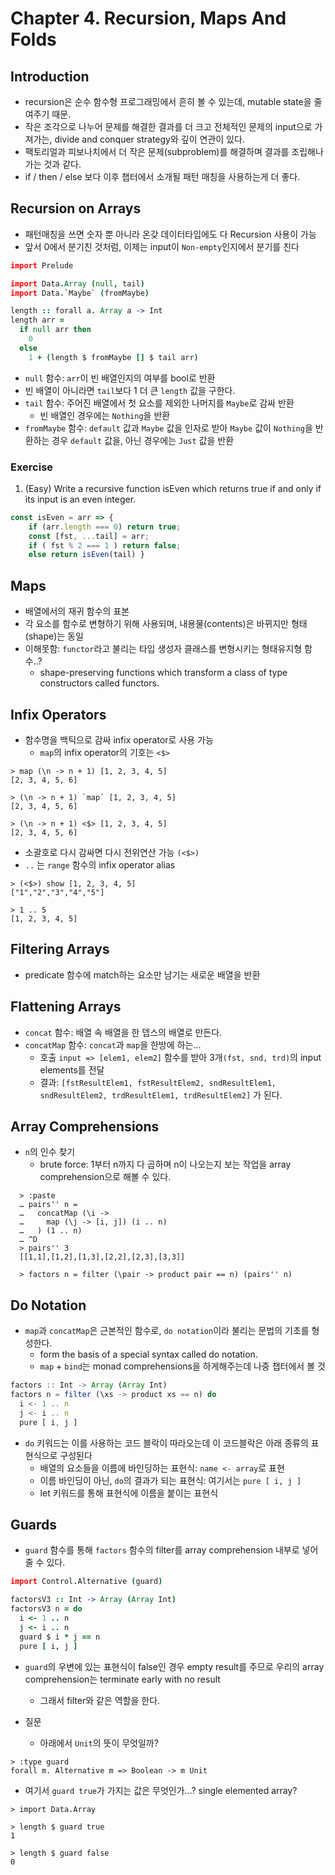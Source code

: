 # Chapter 4. Recursion, Maps And Folds

## Introduction
- recursion은 순수 함수형 프로그래밍에서 흔히 볼 수 있는데, mutable state을 줄여주기 때문.
- 작은 조각으로 나누어 문제를 해결한 결과를 더 크고 전체적인 문제의 input으로 가져가는, divide and conquer strategy와 깊이 연관이 있다.
- 팩토리얼과 피보나치에서 더 작은 문제(subproblem)를 해결하며 결과를 조립해나가는 것과 같다.
- if / then / else 보다 이후 챕터에서 소개될 패턴 매칭을 사용하는게 더 좋다.

## Recursion on Arrays
- 패턴매칭을 쓰면 숫자 뿐 아니라 온갖 데이터타입에도 다 Recursion 사용이 가능
- 앞서 0에서 분기친 것처럼, 이제는 input이 `Non-empty`인지에서 분기를 친다
```coffee
import Prelude

import Data.Array (null, tail)
import Data.`Maybe` (fromMaybe)

length :: forall a. Array a -> Int
length arr =
  if null arr then
    0
  else
    1 + (length $ fromMaybe [] $ tail arr)
```
- `null` 함수: `arr`이 빈 배열인지의 여부를 bool로 반환
- 빈 배열이 아니라면 `tail`보다 1 더 큰 `length` 값을 구한다.
- `tail` 함수: 주어진 배열에서 첫 요소를 제외한 나머지를 `Maybe`로 감싸 반환
  - 빈 배열인 경우에는 `Nothing`을 반환
- `fromMaybe` 함수: `default` 값과 `Maybe` 값을 인자로 받아 `Maybe` 값이 `Nothing`을 반환하는 경우 `default` 값을, 아닌 경우에는 `Just` 값을 반환

### Exercise

1. (Easy) Write a recursive function isEven which returns true if and only if its input is an even integer.
```js
const isEven = arr => {
    if (arr.length === 0) return true;
    const [fst, ...tail] = arr;
    if ( fst % 2 === 1 ) return false;
    else return isEven(tail) }
```


## Maps
- 배열에서의 재귀 함수의 표본
- 각 요소를 함수로 변형하기 위해 사용되며, 내용물(contents)은 바뀌지만 형태(shape)는 동일
- 이해못함: `functor`라고 불리는 타입 생성자 클래스를 변형시키는 형태유지형 함수..? 
  - shape-preserving functions which transform a class of type constructors called functors.

## Infix Operators
- 함수명을 백틱으로 감싸 infix operator로 사용 가능
  - `map`의 infix operator의 기호는 `<$>`
```shell
> map (\n -> n + 1) [1, 2, 3, 4, 5]
[2, 3, 4, 5, 6]

> (\n -> n + 1) `map` [1, 2, 3, 4, 5]
[2, 3, 4, 5, 6]

> (\n -> n + 1) <$> [1, 2, 3, 4, 5]
[2, 3, 4, 5, 6]
```
  - 소괄호로 다시 감싸면 다시 전위연산 가능 `(<$>)`
  - `..` 는 `range` 함수의 infix operator alias
```shell
> (<$>) show [1, 2, 3, 4, 5]
["1","2","3","4","5"]

> 1 .. 5
[1, 2, 3, 4, 5]
``` 

## Filtering Arrays
- predicate 함수에 match하는 요소만 남기는 새로운 배열을 반환


## Flattening Arrays
- `concat` 함수: 배열 속 배열을 한 뎁스의 배열로 만든다.
- `concatMap` 함수: `concat`과 `map`을 한방에 하는... 
  - 호출 `input => [elem1, elem2]` 함수를 받아 3개`(fst, snd, trd)`의 input elements를 전달
  - 결과: `[fstResultElem1, fstResultElem2, sndResultElem1, sndResultElem2, trdResultElem1, trdResultElem2]` 가 된다.


## Array Comprehensions
- `n`의 인수 찾기
  - brute force: 1부터 n까지 다 곱하며 n이 나오는지 보는 작업을 array comprehension으로 해볼 수 있다. 
```shell
  > :paste
  … pairs'' n =
  …   concatMap (\i ->
  …     map (\j -> [i, j]) (i .. n)
  …   ) (1 .. n)
  … ^D
  > pairs'' 3
  [[1,1],[1,2],[1,3],[2,2],[2,3],[3,3]]

  > factors n = filter (\pair -> product pair == n) (pairs'' n)
```

## Do Notation
- `map`과 `concatMap`은 근본적인 함수로, `do notation`이라 불리는 문법의 기초를 형성한다.
  - form the basis of a special syntax called do notation.
  - `map` + `bind`는 monad comprehensions을 하게해주는데 나중 챕터에서 볼 것
```ts
factors :: Int -> Array (Array Int)
factors n = filter (\xs -> product xs == n) do
  i <- 1 .. n
  j <- i .. n
  pure [ i, j ]
```
- `do` 키워드는 이를 사용하는 코드 블락이 따라오는데 이 코드블락은 아래 종류의 표현식으로 구성된다
  - 배열의 요소들을 이름에 바인딩하는 표현식: `name <- array`로 표현
  - 이름 바인딩이 아닌, `do`의 결과가 되는 표현식: 여기서는 `pure [ i, j ]`   
  - let 키워드를 통해 표현식에 이름을 붙이는 표현식

## Guards
- `guard` 함수를 통해 `factors` 함수의 filter를 array comprehension 내부로 넣어줄 수 있다.
```coffee
import Control.Alternative (guard)

factorsV3 :: Int -> Array (Array Int)
factorsV3 n = do
  i <- 1 .. n
  j <- i .. n
  guard $ i * j == n
  pure [ i, j ]
```
- `guard`의 우변에 있는 표현식이 false인 경우 empty result를 주므로 우리의 array comprehension는 terminate early with no result
  - 그래서 filter와 같은 역할을 한다.  

- 질문
  - 아래에서 `Unit`의 뜻이 무엇일까?
```shell
> :type guard
forall m. Alternative m => Boolean -> m Unit
```
  - 여기서 `guard true`가 가지는 값은 무엇인가...? single elemented array?
```shell
> import Data.Array

> length $ guard true
1

> length $ guard false
0
```